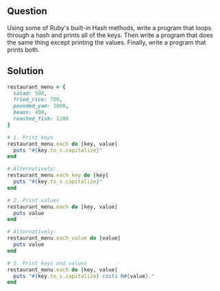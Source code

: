 ## Question
Using some of Ruby's built-in Hash methods, write a program that loops through a hash and prints all of the keys. Then write a program that does the same thing except printing the values. Finally, write a program that prints both.

## Solution

```ruby
restaurant_menu = {
  salad: 500,
  fried_rice: 700,
  pounded_yam: 1000,
  beans: 400,
  roasted_fish: 1200
}

# 1. Print keys
restaurant_menu.each do |key, value|
  puts "#{key.to_s.capitalize}"
end

# Alternatively:
restaurant_menu.each_key do |key|
  puts "#{key.to_s.capitalize}"
end

# 2. Print values
restaurant_menu.each do |key, value|
  puts value
end

# Alternatively:
restaurant_menu.each_value do |value|
  puts value
end

# 3. Print keys and values
restaurant_menu.each do |key, value|
  puts "#{key.to_s.capitalize} costs N#{value}."
end
```